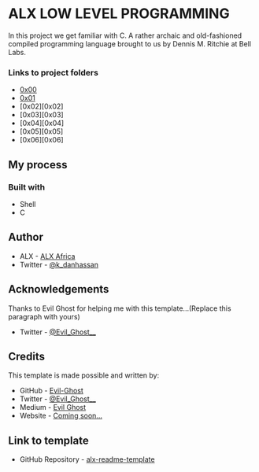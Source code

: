 # ALX LOW LEVEL PROGRAMMING

In this project we get familiar with C. A rather archaic and old-fashioned compiled programming language brought to us by Dennis M. Ritchie at Bell Labs.

### Links to project folders
  - [0x00][0x00-hello_world]
  - [0x01][0x01-variables_if_else_while]
  - [0x02][0x02]
  - [0x03][0x03]
  - [0x04][0x04]
  - [0x05][0x05]
  - [0x06][0x06]

[0x00-hello_world]: ./0x00-hello_world
[0x01-variables_if_else_while]: ./0x01-variables_if_else_while
[0x02-functions_nested_loops]: ./0x02-functions_nested_loops
[0x03-debugging]: ./0x03-debugging
[0x04-more_functions_nested_loops]: ./0x04-more_functions_nested_loops
[0x05-pointers_arrays_strings]: ./0x05-pointers_arrays_strings
[Dir 6]: ./0x06-pointers_arrays_strings

## My process

### Built with

- Shell
- C

## Author

- ALX - [ALX Africa](https://www.alxafrica.com)
- Twitter - [@k\_danhassan](https://twitter.com/k_danhassan)

## Acknowledgements

Thanks to Evil Ghost for helping me with this template...(Replace this paragraph with yours)  
- Twitter - [@Evil\_Ghost\_\_](https://www.twitter.com/evil_ghost__)

## Credits

This template is made possible and written by:
- GitHub - [Evil-Ghost](https://github.com/Evil-Ghost)
- Twitter - [@Evil\_Ghost\_\_](https://www.twitter.com/evil_ghost__)
- Medium - [Evil Ghost](https://medium.com/@evilghost)
- Website - [Coming soon...](#)

## Link to template

- GitHub Repository - [alx-readme-template](https://github.com/Evil-Ghost/alx-readme-template)
